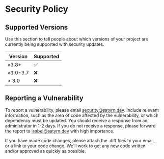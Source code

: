 # Security Policy

## Supported Versions

Use this section to tell people about which versions of your project are
currently being supported with security updates.

| Version  | Supported          |
| -------- | ------------------ |
| v3.8+    | :white_check_mark: |
| v3.0-3.7 | :x:                |
| < 3.0    | :x:                |

## Reporting a Vulnerability

To report a vulnerability, please email [security@satyrn.dev](mailto:security@satyrn.dev).
Include relevant information, such as the area of code affected by the vulnerability,
or which dependency must be updated.  You should receive a response from an administrator
in 1-2 days.  If you do not receive a response, please forward the report to [isabel@satyrn.dev](mailto:isabel@satyrn.dev)
with high importance.

If you have made code changes, please attach the .diff files to your
email, or a link to your code change.  We'll work to get any new code written and/or approved
as quickly as possible.
